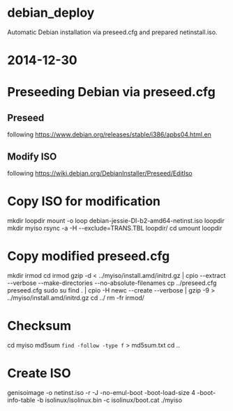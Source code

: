 debian_deploy
=============

Automatic Debian installation via preseed.cfg and prepared netinstall.iso.

# 2014-12-30
# Preseeding Debian via preseed.cfg 

## Preseed ##
following https://www.debian.org/releases/stable/i386/apbs04.html.en

## Modify ISO ##
following https://wiki.debian.org/DebianInstaller/Preseed/EditIso

# Copy ISO for modification
mkdir loopdir
mount -o loop debian-jessie-DI-b2-amd64-netinst.iso loopdir
mkdir myiso
rsync -a -H --exclude=TRANS.TBL loopdir/ cd
umount loopdir

# Copy modified preseed.cfg
mkdir irmod
cd irmod
gzip -d < ../myiso/install.amd/initrd.gz | cpio --extract --verbose --make-directories --no-absolute-filenames
cp ../preseed.cfg preseed.cfg
sudo su
find . | cpio -H newc --create --verbose | gzip -9 > ../myiso/install.amd/initrd.gz
cd ../
rm -fr irmod/

# Checksum
cd myiso
md5sum `find -follow -type f` > md5sum.txt
cd ..

# Create ISO
genisoimage -o netinst.iso -r -J -no-emul-boot -boot-load-size 4 -boot-info-table -b isolinux/isolinux.bin -c isolinux/boot.cat ./myiso
